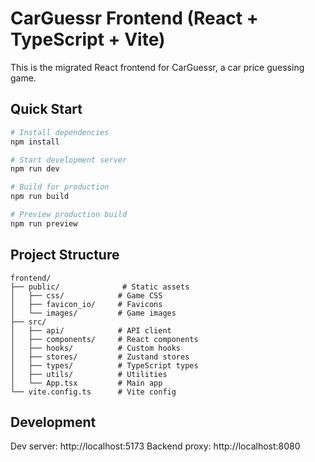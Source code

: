# CarGuessr Frontend (React + TypeScript + Vite)

This is the migrated React frontend for CarGuessr, a car price guessing game.

## Quick Start

```bash
# Install dependencies
npm install

# Start development server
npm run dev

# Build for production
npm run build

# Preview production build
npm run preview
```

## Project Structure

```
frontend/
├── public/              # Static assets
│   ├── css/            # Game CSS
│   ├── favicon_io/     # Favicons
│   └── images/         # Game images
├── src/
│   ├── api/            # API client
│   ├── components/     # React components
│   ├── hooks/          # Custom hooks
│   ├── stores/         # Zustand stores
│   ├── types/          # TypeScript types
│   ├── utils/          # Utilities
│   └── App.tsx         # Main app
└── vite.config.ts      # Vite config
```


## Development

Dev server: http://localhost:5173
Backend proxy: http://localhost:8080
